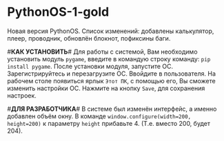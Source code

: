 # PythonOS-1-gold

Новая версия PythonOS.
Список изменений: добавлены калькулятор,
плеер, проводник, обновлён блокнот,
пофиксины баги.

#__КАК УСТАНОВИТЬ__#
Для работы с системой, Вам необходимо
установить модуль ```pygame```, введите
в командую строку команду: ```pip install pygame```.
После установки модуля, запустите ОС.
Зарегистрируйтесь и перезагрузите ОС.
Ввойдите в пользователя.
На рабочем столе появиться ярлык
```Этот ПК```, с помощью его, Вы сможете
изменить настройки ОС. Нажмите на
кнопку ```Save```, для сохранения настроек.

#__ДЛЯ РАЗРАБОТЧИКА__#
В системе был изменён интерфейс, а именно
добавлен объём окну. В команде
```window.configure(width=200, height=200)```
к параметру ```height``` прибавьте 4.
(Т.е. вместо 200, будет 204).
